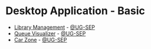 # Desktop Application - Basic
  - [Library Management](https://github.com/UG-SEP/library_management) - [@UG-SEP](https://github.com/UG-SEP)
  - [Queue Visualizer](https://github.com/UG-SEP/Queue-Visualizer) - [@UG-SEP](https://github.com/UG-SEP)
  - [Car Zone](https://github.com/UG-SEP/Car-Zone) - [@UG-SEP](https://github.com/UG-SEP)